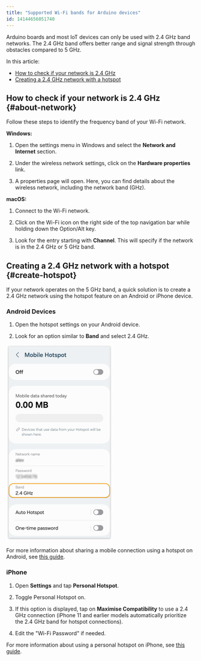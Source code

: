 ```yaml
---
title: "Supported Wi-Fi bands for Arduino devices"
id: 14144656051740
---
```


Arduino boards and most IoT devices can only be used with 2.4 GHz band networks. The 2.4 GHz band offers better range and signal strength through obstacles compared to 5 GHz.

In this article:

- [How to check if your network is 2.4 GHz](#about-network)
- [Creating a 2.4 GHz network with a hotspot](#create-hotspot)

## How to check if your network is 2.4 GHz {#about-network}

Follow these steps to identify the frequency band of your Wi-Fi network.

**Windows:**

1. Open the settings menu in Windows and select the **Network and Internet** section.

1. Under the wireless network settings, click on the **Hardware properties** link.

1. A properties page will open. Here, you can find details about the wireless network, including the network band (GHz).

**macOS:**

1. Connect to the Wi-Fi network.

1. Click on the Wi-Fi icon on the right side of the top navigation bar while holding down the Option/Alt key.

1. Look for the entry starting with **Channel**. This will specify if the network is in the 2.4 GHz or 5 GHz band.

## Creating a 2.4 GHz network with a hotspot {#create-hotspot}

If your network operates on the 5 GHz band, a quick solution is to create a 2.4 GHz network using the hotspot feature on an Android or iPhone device.

### Android Devices

1. Open the hotspot settings on your Android device. 

1. Look for an option similar to **Band** and select 2.4 GHz. 

![Andriod hotspot settings page](img/Andriod_hotspot_settings.png)


For more information about sharing a mobile connection using a hotspot on Android, see [this guide](https://support.google.com/android/answer/9059108).

### iPhone 

1. Open **Settings** and tap **Personal Hotspot**.

1. Toggle Personal Hotspot on.

1. If this option is displayed, tap on **Maximise Compatibility** to use a 2.4 GHz connection (iPhone 11 and earlier models automatically prioritize the 2.4 GHz band for hotspot connections).

1. Edit the "Wi-Fi Password" if needed.

For more information about using a personal hotspot on iPhone, see [this guide](https://it-training.apple.com/tutorials/support/sup040/).
